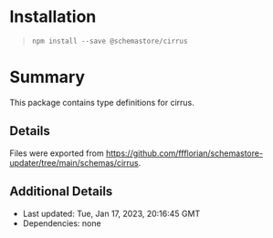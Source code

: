 # Installation
> `npm install --save @schemastore/cirrus`

# Summary
This package contains type definitions for cirrus.

## Details
Files were exported from https://github.com/ffflorian/schemastore-updater/tree/main/schemas/cirrus.

## Additional Details
* Last updated: Tue, Jan 17, 2023, 20:16:45 GMT
* Dependencies: none
